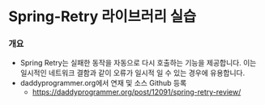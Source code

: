 # Spring-Retry 라이브러리 실습

### 개요
- Spring Retry는 실패한 동작을 자동으로 다시 호출하는 기능을 제공합니다. 이는 일시적인 네트워크 결함과 같이 오류가 일시적 일 수 있는 경우에 유용합니다.
- daddyprogrammer.org에서 연재 및 소스 Github 등록
    - https://daddyprogrammer.org/post/12091/spring-retry-review/
